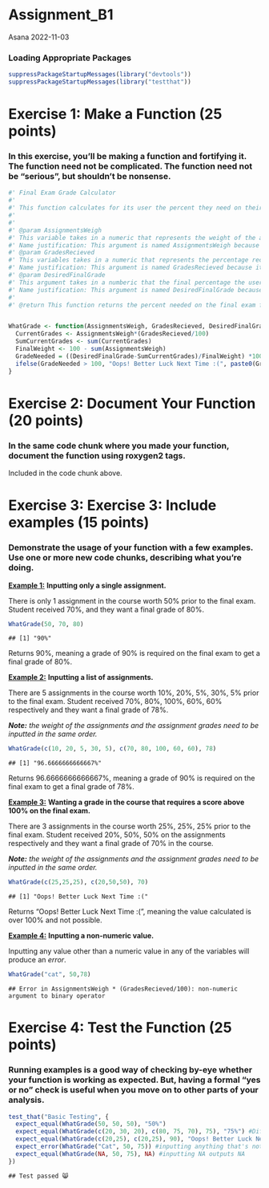 Assignment_B1
================
Asana
2022-11-03

### Loading Appropriate Packages

``` r
suppressPackageStartupMessages(library("devtools"))
suppressPackageStartupMessages(library("testthat"))
```

# Exercise 1: Make a Function (25 points)

### In this exercise, you’ll be making a function and fortifying it. The function need not be complicated. The function need not be “serious”, but shouldn’t be nonsense.

``` r
#' Final Exam Grade Calculator
#' 
#' This function calculates for its user the percent they need on their final exam to get their desired final grade. It takes in the weight of different assignments in a course, the percent grade received on each of them,and the desired final course grade and returns what percent is need on the final to achieve that grade. If the percent needed is higher than 100% it will return "Oops! Better Luck Next Time :(". Note: the weight of the assignments and the assignment grades need to be inputted in the same order. 
#' 
#'
#' @param AssignmentsWeigh 
#' This variable takes in a numeric that represents the weight of the assignments completed by user. 
#' Name justification: This argument is named AssignmentsWeigh because it takes in the percent value each assignment weighs.
#' @param GradesRecieved 
#' This variables takes in a numeric that represents the percentage received on the assignments.
#' Name justification: This argument is named GradesRecieved because it takes in the percent value receieved on each assignment inputted into AssignmentsWeigh.
#' @param DesiredFinalGrade 
#' This argument takes in a numberic that the final percentage the user wants in the course. 
#' Name justification: This argument is named DesiredFinalGrade because it takes in the final percent value the user wants in the course.
#'
#' @return This function returns the percent needed on the final exam for the user to get their desired final grade in the course. If this value is greater than 100 it will return "Oops! Better Luck Next Time :("


WhatGrade <- function(AssignmentsWeigh, GradesRecieved, DesiredFinalGrade) {
  CurrentGrades <- AssignmentsWeigh*(GradesRecieved/100)
  SumCurrentGrades <- sum(CurrentGrades)
  FinalWeight <- 100 - sum(AssignmentsWeigh)
  GradeNeeded = ((DesiredFinalGrade-SumCurrentGrades)/FinalWeight) *100
  ifelse(GradeNeeded > 100, "Oops! Better Luck Next Time :(", paste0(GradeNeeded, "%"))
}
```

# Exercise 2: Document Your Function (20 points)

### In the same code chunk where you made your function, document the function using roxygen2 tags.

Included in the code chunk above.

# Exercise 3: Exercise 3: Include examples (15 points)

### Demonstrate the usage of your function with a few examples. Use one or more new code chunks, describing what you’re doing.

<u>**Example 1:**</u> **Inputting only a single assignment.**

There is only 1 assignment in the course worth 50% prior to the final
exam. Student received 70%, and they want a final grade of 80%.

``` r
WhatGrade(50, 70, 80) 
```

    ## [1] "90%"

Returns 90%, meaning a grade of 90% is required on the final exam to get
a final grade of 80%.

<u>**Example 2:**</u> **Inputting a list of assignments.**

There are 5 assignments in the course worth 10%, 20%, 5%, 30%, 5% prior
to the final exam. Student received 70%, 80%, 100%, 60%, 60%
respectively and they want a final grade of 78%.

***Note:*** *the weight of the assignments and the assignment grades
need to be inputted in the same order.*

``` r
WhatGrade(c(10, 20, 5, 30, 5), c(70, 80, 100, 60, 60), 78) 
```

    ## [1] "96.6666666666667%"

Returns 96.6666666666667%, meaning a grade of 90% is required on the
final exam to get a final grade of 78%.

<u>**Example 3:**</u> **Wanting a grade in the course that requires a
score above 100% on the final exam.**

There are 3 assignments in the course worth 25%, 25%, 25% prior to the
final exam. Student received 20%, 50%, 50% on the assignments
respectively and they want a final grade of 70% in the course.

***Note:*** *the weight of the assignments and the assignment grades
need to be inputted in the same order.*

``` r
WhatGrade(c(25,25,25), c(20,50,50), 70)
```

    ## [1] "Oops! Better Luck Next Time :("

Returns “Oops! Better Luck Next Time :(”, meaning the value calculated
is over 100% and not possible.

<u>**Example 4:**</u> **Inputting a non-numeric value.**

Inputting any value other than a numeric value in any of the variables
will produce an *error*.

``` r
WhatGrade("cat", 50,78)
```

    ## Error in AssignmentsWeigh * (GradesRecieved/100): non-numeric argument to binary operator

# Exercise 4: Test the Function (25 points)

### Running examples is a good way of checking by-eye whether your function is working as expected. But, having a formal “yes or no” check is useful when you move on to other parts of your analysis.

``` r
test_that("Basic Testing", {
  expect_equal(WhatGrade(50, 50, 50), "50%")
  expect_equal(WhatGrade(c(20, 30, 20), c(80, 75, 70), 75), "75%") #Different because taking a list of numbers
  expect_equal(WhatGrade(c(20,25), c(20,25), 90), "Oops! Better Luck Next Time :(") #output exceeds 100% so puts out string
  expect_error(WhatGrade("Cat", 50, 75)) #inputting anything that's not a numeric should put out error
  expect_equal(WhatGrade(NA, 50, 75), NA) #inputting NA outputs NA
})
```

    ## Test passed 😸
